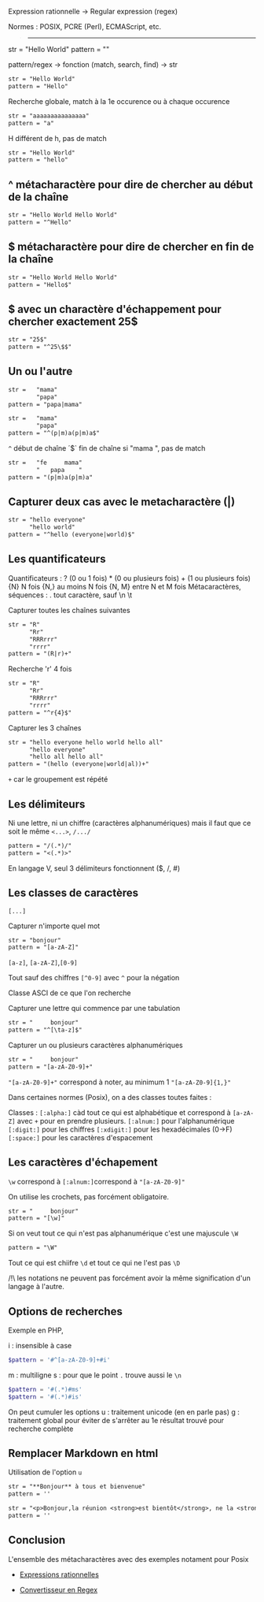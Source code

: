 Expression rationnelle -> Regular expression (regex)

Normes : POSIX, PCRE (Perl), ECMAScript, etc.

> ------------------------------------------------------------

str = "Hello World"
pattern = ""

pattern/regex -> fonction (match, search, find) -> str

```txt
str = "Hello World"
pattern = "Hello"
```

Recherche globale, match à la 1e occurence ou à chaque occurence

```txt
str = "aaaaaaaaaaaaaaa"
pattern = "a"
```

H différent de h, pas de match

```txt
str = "Hello World"
pattern = "hello"
```

## ^ métacharactère pour dire de chercher au début de la chaîne

```txt
str = "Hello World Hello World"
pattern = "^Hello"
```

## $ métacharactère pour dire de chercher en fin de la chaîne

```txt
str = "Hello World Hello World"
pattern = "Hello$"
```

## $ avec un charactère d'échappement pour chercher exactement 25$

```txt
str = "25$"
pattern = "^25\$$"
```

## Un ou l'autre

```txt
str =   "mama"
        "papa"
pattern = "papa|mama"
```

```txt
str =   "mama"
        "papa"
pattern = "^(p|m)a(p|m)a$"
```

`^` début de chaîne
´$` fin de chaîne
si "mama ", pas de match

```txt
str =   "fe     mama"
        "   papa    "
pattern = "(p|m)a(p|m)a"
```

## Capturer deux cas avec le metacharactère (|)

```txt
str = "hello everyone"
      "hello world"
pattern = "^hello (everyone|world)$"
```

## Les quantificateurs

Quantificateurs : 
    ? (0 ou 1 fois)
    * (0 ou plusieurs fois)
    + (1 ou plusieurs fois)
    {N} N fois
    {N,} au moins N fois
    {N, M} entre N et M fois
Métacaractères, séquences :
    . tout caractère, sauf \n
    \t


Capturer toutes les chaînes suivantes

```txt
str = "R"
      "Rr"
      "RRRrrr"
      "rrrr"
pattern = "(R|r)+"
```

Recherche 'r' 4 fois

```txt
str = "R"
      "Rr"
      "RRRrrr"
      "rrrr"
pattern = "^r{4}$"
```

Capturer les 3 chaînes

```txt
str = "hello everyone hello world hello all"
      "hello everyone"
      "hello all hello all"
pattern = "(hello (everyone|world|al))+"
```

`+` car le groupement est répété

## Les délimiteurs

Ni une lettre, ni un chiffre (caractères alphanumériques) mais il faut que ce soit le même `<...>`, `/.../`

```txt
pattern = "/(.*)/"
pattern = "<(.*)>"
```

En langage V, seul 3 délimiteurs fonctionnent ($, /, #)

## Les classes de caractères

`[...]`

Capturer n'importe quel mot

```txt
str = "bonjour"
pattern = "[a-zA-Z]"
```

`[a-z]`, `[a-zA-Z]`,`[0-9]`

Tout sauf des chiffres `[^0-9]` avec `^` pour la négation

Classe ASCI de ce que l'on recherche

Capturer une lettre qui commence par une tabulation

```txt
str = "     bonjour"
pattern = "^[\ta-z]$"
```

Capturer un ou plusieurs caractères alphanumériques

```txt
str = "     bonjour"
pattern = "[a-zA-Z0-9]+"
```

`"[a-zA-Z0-9]+"` correspond à noter, au minimum 1 `"[a-zA-Z0-9]{1,}"`

Dans certaines normes (Posix), on a des classes toutes faites :

Classes : 
    `[:alpha:]`     càd tout ce qui est alphabétique et correspond à `[a-zA-Z]` avec `+` pour en prendre plusieurs.
    `[:alnum:]`  pour l'alphanumérique
    `[:digit:]`     pour les chiffres
    `[:xdigit:]`    pour les hexadécimales (0->F)
    `[:space:]`     pour les caractères d'espacement

## Les caractères d'échapement

`\w` correspond à `[:alnum:]`correspond à `"[a-zA-Z0-9]"`

On utilise les crochets, pas forcément obligatoire.

```txt
str = "     bonjour"
pattern = "[\w]"
```

Si on veut tout ce qui n'est pas alphanumérique c'est une majuscule `\W`

```txt
pattern = "\W"
```

Tout ce qui est chiifre `\d` et tout ce qui ne l'est pas `\D`

/!\ les notations ne peuvent pas forcément avoir la même signification d'un langage à l'autre.

## Options de recherches

Exemple en PHP,

i : insensible à case
```php
$pattern = '#^[a-zA-Z0-9]+#i'
```
m : multiligne
s : pour que le point `.` trouve aussi le `\n`
```php
$pattern = '#(.*)#ms'
$pattern = '#(.*)#is'
```
On peut cumuler les options
u : traitement unicode (en en parle pas)
g : traitement global pour éviter de s'arrêter au 1e résultat trouvé pour recherche complète

## Remplacer Markdown en html

Utilisation de l'option `u`

```txt
str = "**Bonjour** à tous et bienvenue"
pattern = ''
```

```txt
str = "<p>Bonjour,la réunion <strong>est bientôt</strong>, ne la <strong>manquez</strong> pas!</p>"
pattern = ''
```

## Conclusion

L'ensemble des métacharactères avec des exemples notament pour Posix

+ [Expressions rationnelles](https://github.com/jasonchampagne/FormationVideo/blob/master/Ressources/Aide/expressions-rationnelles.md)

+ [Convertisseur en Regex](https://regex101.com/)